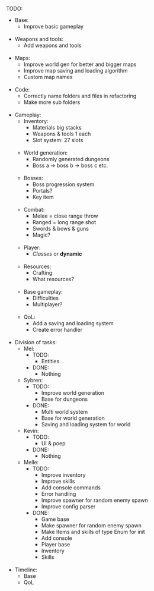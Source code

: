TODO:

- Base:
    * Improve basic gameplay
<br></br>
- Weapons and tools:
    * Add weapons and tools
<br></br>
- Maps:
    * Improve world gen for better and bigger maps
    * Improve map saving and loading algorithm
    * Custom map names
<br></br>
- Code:
    * Correctly name folders and files in refactoring
    * Make more sub folders
<br></br>
- Gameplay:
    - Inventory:
        * Materials big stacks
        * Weapons & tools 1 each
        * Slot system: 27 slots
<br></br>
    - World generation:
        * Randomly generated dungeons
        * Boss a -> boss b -> boss c etc.
<br></br>
    - Bosses:
        * Boss progression system
        * Portals?
        * Key item
<br></br>
    - Combat:
        * Melee = close range throw
        * Ranged = long range shot
        * Swords & bows & guns
        * Magic?
<br></br>
    - Player:
        * <i>Classes</i> or <b>dynamic</b>
<br></br>
    - Resources:
        * Crafting
        * What resources?
<br></br>
    - Base gameplay:
        * Difficulties
        * Multiplayer?
<br></br>
    - QoL:
        * Add a saving and loading system
        * Create error handler
<br></br>
- Division of tasks:
    * Mel:
        * TODO:
            - Entities
        * DONE:
            - Nothing
    * Sybren:
        * TODO:
            - Improve world generation
            - Base for dungeons
        * DONE:
            - Multi world system
            - Base for world generation
            - Saving and loading system for world
    * Kevin:
        * TODO:
            - UI & poep
        * DONE:
            - Nothing
    * Melle:
        * TODO:
            - Improve inventory
            - Improve skills
            - Add console commands
            - Error handling
            - Improve spawner for random enemy spawn
            - Improve config parser
        * DONE:
            - Game base
            - Make spawner for random enemy spawn
            - Make Items and skills of type Enum for init
            - Add console
            - Player base
            - Inventory
            - Skills
<br></br>
- Timeline:
    * Base
    * QoL